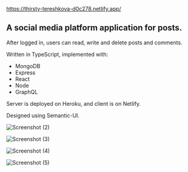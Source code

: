 https://thirsty-tereshkova-d0c278.netlify.app/

A social media platform application for posts.
---
After logged in, users can read, write and delete posts and comments.

Written in TypeScript, implemented with:
* MongoDB
* Express
* React
* Node
* GraphQL

Server is deployed on Heroku, and client is on Netlify.

Designed using Semantic-UI.

![Screenshot (2)](https://user-images.githubusercontent.com/46415136/96759467-c6922280-13e0-11eb-8369-21b7dd784fe5.png)

![Screenshot (3)](https://user-images.githubusercontent.com/46415136/96759510-d578d500-13e0-11eb-8d95-5ce360896881.png)

![Screenshot (4)](https://user-images.githubusercontent.com/46415136/96759542-de69a680-13e0-11eb-9005-cf021a604051.png)

![Screenshot (5)](https://user-images.githubusercontent.com/46415136/96759566-e7f30e80-13e0-11eb-8007-003b06c7e900.png)


